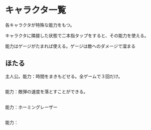 # キャラクタ一覧

各キャラクタが特殊な能力をもつ。

キャラクタに隣接した状態で二本指タップをすると、その能力を使える。

能力はゲージがたまれば使える。ゲージは敵へのダメージで溜まる

## ほたる

主人公。能力：時間をまきもどせる。全ゲームで３回だけ。

## 

能力：敵弾の速度を落とすことができる。

##

能力：ホーミングレーザー

##

能力：
